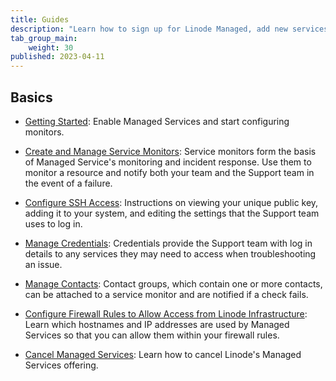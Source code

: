 ```yaml
---
title: Guides
description: "Learn how to sign up for Linode Managed, add new services, disable service monitoring, and more."
tab_group_main:
    weight: 30
published: 2023-04-11
---
```


## Basics

- [Getting Started](/docs/products/services/managed/get-started/): Enable Managed Services and start configuring monitors.

- [Create and Manage Service Monitors](/docs/products/services/managed/guides/service-monitors/): Service monitors form the basis of Managed Service's monitoring and incident response. Use them to monitor a resource and notify both your team and the Support team in the event of a failure.

- [Configure SSH Access](/docs/products/services/managed/guides/ssh-access/): Instructions on viewing your unique public key, adding it to your system, and editing the settings that the Support team uses to log in.

- [Manage Credentials](/docs/products/services/managed/guides/credentials/): Credentials provide the Support team with log in details to any services they may need to access when troubleshooting an issue.

- [Manage Contacts](/docs/products/services/managed/guides/contacts/): Contact groups, which contain one or more contacts, can be attached to a service monitor and are notified if a check fails.

- [Configure Firewall Rules to Allow Access from Linode Infrastructure](/docs/products/services/managed/guides/allow-access-from-linode-infrastructure/): Learn which hostnames and IP addresses are used by Managed Services so that you can allow them within your firewall rules.

- [Cancel Managed Services](/docs/products/services/managed/guides/cancel/): Learn how to cancel Linode's Managed Services offering.